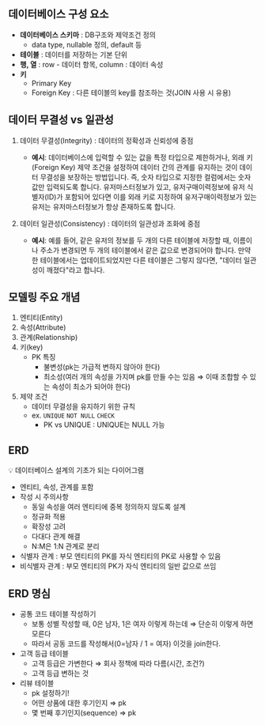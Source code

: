 ## 데이터베이스 구성 요소

- **데이터베이스 스키마** : DB구조와 제약조건 정의
    - data type, nullable 정의, default 등
- **테이블** : 데이터를 저장하는 기본 단위
- **행, 열** : row - 데이터 항목, column : 데이터 속성
- **키**
    - Primary Key
    - Foreign Key : 다른 테이블의 key를 참조하는 것(JOIN 사용 시 유용)

## 데이터 무결성 vs 일관성

1. 데이터 무결성(Integrity) : 데이터의 정확성과 신뢰성에 중점
    - **예시**: 데이터베이스에 입력할 수 있는 값을 특정 타입으로 제한하거나, 외래 키(Foreign Key) 제약 조건을 설정하여 데이터 간의 관계를 유지하는 것이 데이터 무결성을 보장하는 방법입니다. 즉, 숫자 타입으로 지정한 컬럼에서는 숫자 값만 입력되도록 합니다. 유저마스터정보가 있고, 유저구매이력정보에 유저 식별자(ID)가 포함되어 있다면 이를 외래 키로 지정하여 유저구매이력정보가 있는 유저는 유저마스터정보가 항상 존재하도록 합니다.
    
2. 데이터 일관성(Consistency) : 데이터의 일관성과 조화에 중점
    - **예시**: 예를 들어, 같은 유저의 정보를 두 개의 다른 테이블에 저장할 때, 이름이나 주소가 변경되면 두 개의 테이블에서 같은 값으로 변경되어야 합니다. 만약 한 테이블에서는 업데이트되었지만 다른 테이블은 그렇지 않다면, "데이터 일관성이 깨졌다"라고 합니다.

## 모델링 주요 개념

1. 엔티티(Entity)
2. 속성(Attribute)
3. 관계(Relationship)
4. 키(key)
    - PK 특징
        - 불변성(pk는 가급적 변하지 않아야 한다)
        - 최소성(여러 개의 속성을 가지며 pk를 만들 수는 있음 ⇒ 이때 조합할 수 있는 속성이 최소가 되어야 한다)
5. 제약 조건
    - 데이터 무결성을 유지하기 위한 규칙
    - ex. `UNIQUE` `NOT NULL` `CHECK`
        - PK vs UNIQUE : UNIQUE는 NULL 가능

## ERD

<aside>
💡 데이터베이스 설계의 기초가 되는 다이어그램

</aside>

- 엔티티, 속성, 관계를 포함
- 작성 시 주의사항
    - 동일 속성을 여러 엔티티에 중복 정의하지 않도록 설계
    - 정규화 적용
    - 확장성 고려
    - 다대다 관계 해결
    - N:M은 1:N 관계로 분리
- 식별자 관계 : 부모 엔티티의 PK를 자식 엔티티의 PK로 사용할 수 있음
- 비식별자 관계 : 부모 엔티티의 PK가 자식 엔티티의 일반 값으로 쓰임

## ERD 명심

- 공통 코드 테이블 작성하기
    - 보통 성별 작성할 때, 0은 남자, 1은 여자 이렇게 하는데 ⇒ 단순히 이렇게 하면 모른다
    - 따라서 공동 코드를 작성해서(0=남자 / 1 = 여자) 이것을 join한다.
- 고객 등급 테이블
    - 고객 등급은 가변한다 ⇒ 회사 정책에 따라 다름(시간, 조건?)
    - 고객 등급 변하는 것
- 리뷰 테이블
    - pk 설정하기!
    - 어떤 상품에 대한 후기인지 ⇒ pk
    - 몇 번째 후기인지(sequence) ⇒ pk
